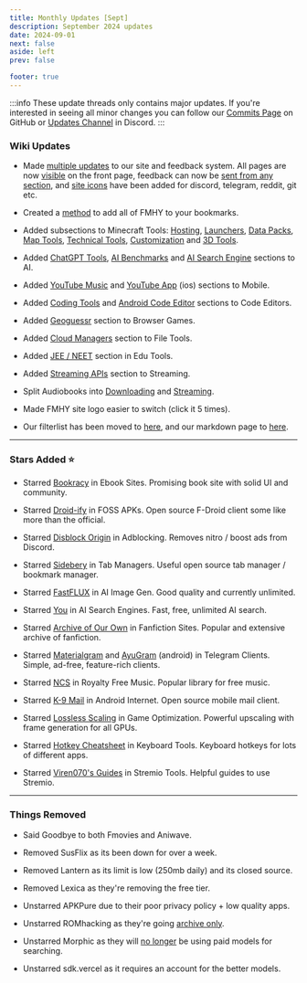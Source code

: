 ```yaml
---
title: Monthly Updates [Sept]
description: September 2024 updates
date: 2024-09-01
next: false
aside: left
prev: false

footer: true
---
```


<Post authors="nbats"/>

:::info
These update threads only contains major updates. If you're interested
in seeing all minor changes you can follow our
[Commits Page](https://github.com/fmhy/FMHYedit/commits/main) on GitHub or
[Updates Channel](https://redd.it/17f8msf) in Discord.
:::

### Wiki Updates

- Made [multiple updates](https://i.ibb.co/4ThbdyN/image.png) to our site and feedback system. All pages are now [visible](https://fmhy.net/) on the front page, feedback can now be [sent from any section](https://i.ibb.co/k8p2rcF/image.png), and [site icons](https://i.ibb.co/tBMwXXy/image.png) have been added for discord, telegram, reddit, git etc.

- Created a [method](https://github.com/fmhy/bookmarks) to add all of FMHY to your bookmarks.

- Added subsections to Minecraft Tools: [Hosting](https://fmhy.net/gaming-tools#hosting-tools), [Launchers](https://fmhy.net/gaming-tools#launchers), [Data Packs](https://fmhy.net/gaming-tools#mods-data-packs), [Map Tools](https://fmhy.net/gaming-tools#maps-world-tools), [Technical Tools](https://fmhy.net/gaming-tools#technical-tools), [Customization](https://fmhy.net/gaming-tools#customization) and [3D Tools](https://fmhy.net/gaming-tools#_3d-tools).

- Added [ChatGPT Tools](https://fmhy.net/ai#chatgpt-tools), [AI Benchmarks](https://fmhy.net/ai#ai-benchmarks) and [AI Search Engine](https://fmhy.net/ai#ai-search-engines) sections to AI.

- Added [YouTube Music](https://fmhy.net/android-iosguide#youtube-music-clients) and [YouTube App](https://fmhy.net/android-iosguide#ios-youtube-apps) (ios) sections to Mobile.

- Added [Coding Tools](https://fmhy.net/devtools#coding-tools) and [Android Code Editor](https://fmhy.net/devtools#android-code-editors) sections to Code Editors.

- Added [Geoguessr](https://fmhy.net/gamingpiracyguide#geoguessr-games) section to Browser Games.

- Added [Cloud Managers](https://fmhy.net/file-tools#cloud-managers) section to File Tools.

- Added [JEE / NEET](https://fmhy.net/edupiracyguide#jee-neet) section in Edu Tools.

- Added [Streaming APIs](https://fmhy.net/videopiracyguide#streaming-apis) section to Streaming.

- Split Audiobooks into [Downloading](https://fmhy.net/readingpiracyguide#downloading) and [Streaming](https://fmhy.net/readingpiracyguide#streaming).

- Made FMHY site logo easier to switch (click it 5 times).

- Our filterlist has been moved to [here](https://fmhy.github.io/FMHYFilterlist/site/index.html), and our markdown page to [here](https://api.fmhy.net/single-page).

---

### Stars Added ⭐

- Starred [Bookracy](https://fmhy.net/readingpiracyguide#ebooks) in Ebook Sites. Promising book site with solid UI and community.

- Starred [Droid-ify](https://fmhy.net/android-iosguide#foss-apks) in FOSS APKs. Open source F-Droid client some like more than the official.

- Starred [Disblock Origin](https://fmhy.net/adblockvpnguide#adblocking) in Adblocking. Removes nitro / boost ads from Discord.

- Starred [Sidebery](https://fmhy.net/storage#tab-managers) in Tab Managers. Useful open source tab manager / bookmark manager.

- Starred [FastFLUX](https://fmhy.net/ai#image-generation) in AI Image Gen. Good quality and currently unlimited. 

- Starred [You](https://fmhy.net/ai#ai-search-engines) in AI Search Engines. Fast, free, unlimited AI search.

- Starred [Archive of Our Own](https://fmhy.net/readingpiracyguide#fanfiction-stories) in Fanfiction Sites. Popular and extensive archive of fanfiction.

- Starred [Materialgram](https://fmhy.net/social-media-tools#telegram-clients) and [AyuGram](https://fmhy.net/android-iosguide#social-media-apps) (android) in Telegram Clients. Simple, ad-free, feature-rich clients.

- Starred [NCS](https://fmhy.net/storage#royalty-free-music) in Royalty Free Music. Popular library for free music.

- Starred [K-9 Mail](https://fmhy.net/android-iosguide#android-internet) in Android Internet. Open source mobile mail client.

- Starred [Lossless Scaling](https://fmhy.net/gaming-tools#optimization-tools) in Game Optimization. Powerful upscaling with frame generation for all GPUs.

- Starred [Hotkey Cheatsheet](https://fmhy.net/system-tools#mouse-keyboard) in Keyboard Tools. Keyboard hotkeys for lots of different apps.

- Starred [Viren070's Guides](https://fmhy.net/videopiracyguide#stremio-tools) in Stremio Tools. Helpful guides to use Stremio.

---

### Things Removed

- Said Goodbye to both Fmovies and Aniwave.

- Removed SusFlix as its been down for over a week.

- Removed Lantern as its limit is low (250mb daily) and its closed source.

- Removed Lexica as they're removing the free tier.

- Unstarred APKPure due to their poor privacy policy + low quality apps.

- Unstarred ROMhacking as they're going [archive only](https://www.romhacking.net/forum/index.php?topic=39405).

- Unstarred Morphic as they will [no longer](https://i.ibb.co/sRVyVKk/image.png) be using paid models for searching.

- Unstarred sdk.vercel as it requires an account for the better models.
